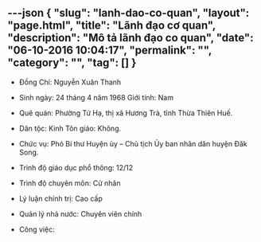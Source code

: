 ---json
{
    "slug": "lanh-dao-co-quan",
    "layout": "page.html",
    "title": "Lãnh đạo cơ quan",
    "description": "Mô tả lãnh đạo co quan",
    "date": "06-10-2016 10:04:17",
    "permalink": "",
    "category": "",
    "tag": []
}
---
- Đồng Chí: Nguyễn Xuân Thanh

- Sinh ngày: 24 tháng 4 năm 1968  Giới tính: Nam

- Quê quán: Phường Tứ Hạ, thị xã Hương Trà, tỉnh Thừa Thiên Huế.
- Dân tộc: Kinh    Tôn giáo: Không.
- Chức vụ: Phó Bí thư Huyện ủy – Chủ tịch Ủy ban nhân dân huyện Đăk Song.
- Trình độ giáo dục phổ thông: 12/12
- Trình độ chuyên môn: Cử nhân
- Lý luận chính trị: Cao cấp 
- Quản lý nhà nước: Chuyên viên chính
- Công việc: